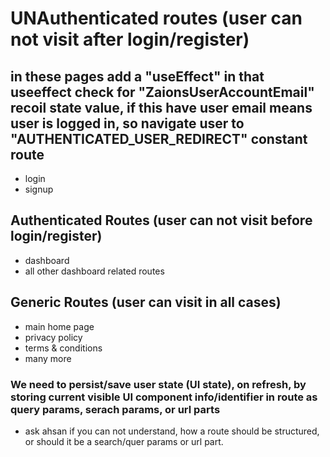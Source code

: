# UNAuthenticated routes (user can not visit after login/register)

## in these pages add a "useEffect" in that useeffect check for "ZaionsUserAccountEmail" recoil state value, if this have user email means user is logged in, so navigate user to "AUTHENTICATED_USER_REDIRECT" constant route

- login
- signup

## Authenticated Routes (user can not visit before login/register)

- dashboard
- all other dashboard related routes

## Generic Routes (user can visit in all cases)

- main home page
- privacy policy
- terms & conditions
- many more

### We need to persist/save user state (UI state), on refresh, by storing current visible UI component info/identifier in route as query params, serach params, or url parts

- ask ahsan if you can not understand, how a route should be structured, or should it be a search/quer params or url part.

